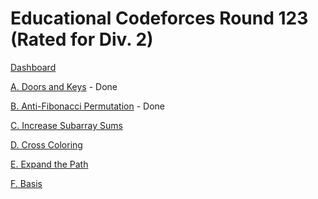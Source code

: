 # Educational Codeforces Round 123 (Rated for Div. 2)

[Dashboard](https://codeforces.com/contest/1644)

[A. Doors and Keys](https://codeforces.com/contest/1644/problem/A) - Done

[B. Anti-Fibonacci Permutation](https://codeforces.com/contest/1644/problem/B) - Done

[C. Increase Subarray Sums](https://codeforces.com/contest/1644/problem/C)

[D. Cross Coloring](https://codeforces.com/contest/1644/problem/D)

[E. Expand the Path](https://codeforces.com/contest/1644/problem/E)

[F. Basis](https://codeforces.com/contest/1644/problem/F)
